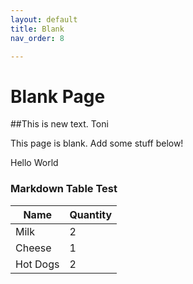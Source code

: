```yaml
---
layout: default
title: Blank
nav_order: 8

---
```


# Blank Page
##This is new text.  Toni

This page is blank. Add some stuff below!

Hello World

### Markdown Table Test

| Name | Quantity |
| ----------- | ----------- |
| Milk | 2 |
| Cheese | 1 |
| Hot Dogs | 2 |

